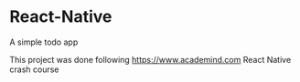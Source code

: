 # React-Native

A simple todo app

This project was done following https://www.academind.com React Native crash course
